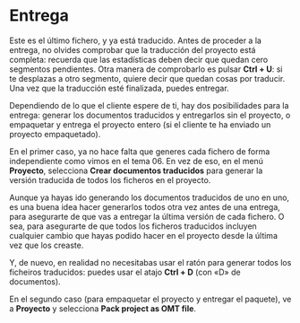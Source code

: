# Entrega

Este es el último fichero, y ya está traducido. Antes de proceder a la entrega, no olvides comprobar que la traducción del proyecto está completa: recuerda que las estadísticas deben decir que quedan cero segmentos pendientes. Otra manera de comprobarlo es pulsar **Ctrl + U**: si te desplazas a otro segmento, quiere decir que quedan cosas por traducir. Una vez que la traducción esté finalizada, puedes entregar.

Dependiendo de lo que el cliente espere de ti, hay dos posibilidades para la entrega: generar los documentos traducidos y entregarlos sin el proyecto, o empaquetar y entrega el proyecto entero (si el cliente te ha enviado un proyecto empaquetado).

En el primer caso, ya no hace falta que generes cada fichero de forma independiente como vimos en el tema 06. En vez de eso, en el menú **Proyecto**, selecciona **Crear documentos traducidos** para generar la versión traducida de todos los ficheros en el proyecto.

Aunque ya hayas ido generando los documentos traducidos de uno en uno, es una buena idea hacer generarlos todos otra vez antes de una entrega, para asegurarte de que vas a entregar la última versión de cada fichero. O sea, para asegurarte de que todos los ficheros traducidos incluyen cualquier cambio que hayas podido hacer en el proyecto desde la última vez que los creaste.

Y, de nuevo, en realidad no necesitabas usar el ratón para generar todos los ficheiros traducidos: puedes usar el atajo **Ctrl + D** (con «D» de documentos).

En el segundo caso (para empaquetar el proyecto y entregar el paquete), ve a **Proyecto** y selecciona **Pack project as OMT file**.

